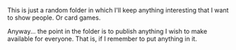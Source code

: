 This is just a random folder in which I'll keep anything interesting that I want to show people. Or card games. 

Anyway... the point in the folder is to publish anything I wish to make available for everyone. That is, if I remember to put anything in it.
